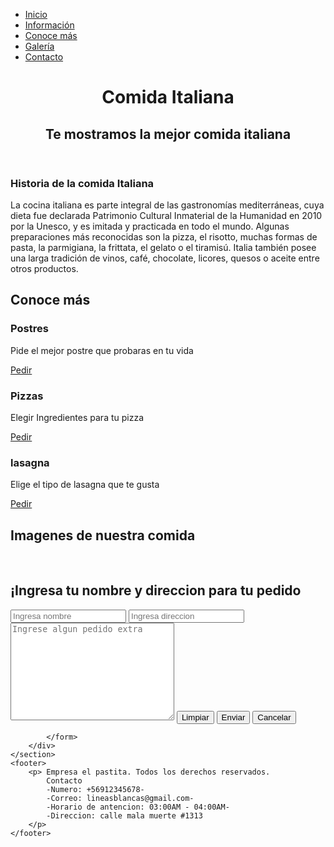 <!DOCTYPE html>
<html lang="en">
<head>
    <meta charset="UTF-8">
    <meta http-equiv="X-UA-Compatible" content="IE=edge">
    <meta name="viewport" content="width=device-width, initial-scale=1.0">
    <title>COMIDA</title>
    <link rel="stylesheet" href="estilo.css">
    <link rel="stylesheet" href="https://cdn.jsdelivr.net/npm/bootstrap-icons@1.11.3/font/bootstrap-icons.min.css">
</head>
<body>
    <nav>
        <ul class="menu">
            <li><a href="">Inicio</a></li>
            <li><a href="#info">Información</a></li>
            <li><a href="#Conoce más">Conoce más</a></li>
            <li><a href="#galeria">Galería</a></li>
            <li><a href="#contacto">Contacto</a></li>
        </ul>
    </nav>
    <header class="hero">
        <div class="hero-texto">
            <h1>Comida Italiana</h1>
            <h2>Te mostramos la mejor comida italiana</h2>
        </div>
    </header>
    <section class="info" id="info">
        <div class="contenedor">
            <h3 class="titulo">Historia de la comida Italiana</h3>
            <p>La cocina italiana es parte integral de las gastronomías mediterráneas, 
                cuya dieta fue declarada Patrimonio Cultural Inmaterial de la Humanidad en 2010 por la Unesco, 
                y es imitada y practicada en todo el mundo. Algunas preparaciones más reconocidas son la pizza, 
                el risotto, muchas formas de pasta, la parmigiana, la frittata, el gelato o el tiramisú. 
                Italia también posee una larga tradición de vinos, café, chocolate, licores, quesos o aceite entre otros productos.</p>
        </div>
    </section>
    <section class="contenedor" id="Conoce más">
        <h2 class="titulo">Conoce más</h2>
        <div class="contenedor-card">
            <article class="card">
                <div class="espacio">
                    <i class="bi bi-flower2"></i>
                </div>
                <h3>Postres</h3>
                <p>Pide el mejor postre que probaras en tu vida</p>
                <a href="" class="boton">Pedir</a>
            </article>
            <article class="card">
                <div class="espacio">
                    <i class="bi bi-person-arms-up"></i>                </div>
                <h3>Pizzas</h3>
                <p>Elegir Ingredientes para tu pizza</p>
                <a href="" class="boton">Pedir</a>
            </article>
            <article class="card">
                <div class="espacio">
                    <i class="bi bi-house-door-fill"></i>
                </div>
                <h3>lasagna</h3>
                <p>Elige el tipo de lasagna que te gusta</p>
                <a href="" class="boton">Pedir</a>
            </article>
        </div>
    </section>
    <section class="galeria" id="galeria">
        <div class="contenedor">
            <h2 class="titulo">Imagenes de nuestra comida</h2>
            <div class="contenedor-galeria">
                <img src="IMAGEN/img1.jpg" alt="">
                <img src="IMAGEN/img2.jpg" alt="">
                <img src="IMAGEN/img3.jpg" alt="">
                <img src="IMAGEN/img4.jpg" alt="">
                <img src="IMAGEN/img5.jpg" alt="">
                <img src="IMAGEN/img6.jpg" alt="">
                <img src="IMAGEN/img7.jpg" alt="">
                <img src="IMAGEN/img8.jpg" alt="">
                <img src="IMAGEN/img9.webp" alt="">
                <img src="IMAGEN/img10.jpg" alt="">
                <img src="IMAGEN/img11.jpg" alt="">
                <img src="IMAGEN/img12.jpg" alt="">
            </div>
        </div>
    </section>
    <section class="contacto" id="contacto">
        <div class="contenedor">
            <h2 class="titulo">¡Ingresa tu nombre y direccion para tu pedido</h2>
            <form class="formulario">
                <input type="text" id="nombre" name="nom" class="input input-ancho" placeholder="Ingresa nombre">
                <input type="text" id="email" name="mail" class="input input-ancho" placeholder="Ingresa direccion">
                <textarea name="msj" id="msj" class="input textarea-ancho" placeholder="Ingrese algun pedido extra" cols="30"
                    rows="10"></textarea>
                <input type="reset" value="Limpiar" class="boton">
                <input type="submit" value="Enviar" class="boton">
                <input type="submit" value="Cancelar" class="boton">

            </form>
        </div>
    </section>
    <footer>
        <p> Empresa el pastita. Todos los derechos reservados.
            Contacto 
            -Numero: +56912345678-
            -Correo: lineasblancas@gmail.com-
            -Horario de antencion: 03:00AM - 04:00AM-
            -Direccion: calle mala muerte #1313
        </p>
    </footer>
</body>
</html>
